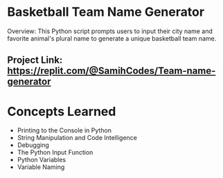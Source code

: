# Basketball Team Name Generator
Overview:
This Python script prompts users to input their city name and favorite animal's plural name to generate a unique basketball team name.

Project Link: https://replit.com/@SamihCodes/Team-name-generator
---
# Concepts Learned
- Printing to the Console in Python
- String Manipulation and Code Intelligence
- Debugging
- The Python Input Function
- Python Variables
- Variable Naming
